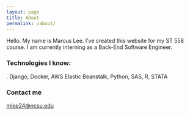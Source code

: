 ```yaml
---
layout: page
title: About
permalink: /about/
---
```


Hello. My name is Marcus Lee. I’ve created this website for my ST 558 course. I am currently interning as a Back-End Software Engineer.

### Technologies I know:

. Django, Docker, AWS Elastic Beanstalk, Python, SAS, R, STATA

### Contact me

[mlee24@ncsu.edu](mailto:mlee24@ncsu.edu)

